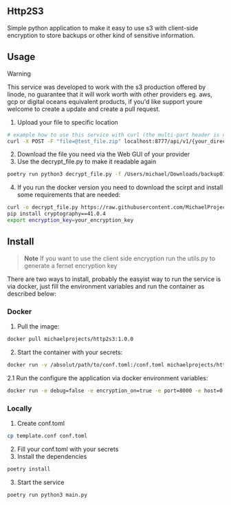 ## Http2S3
Simple python application to make it easy to use s3 with client-side encryption to store backups or other kind of sensitive information.

## Usage
> [!WARNING]  
>This service was developed to work with the s3 production offered by linode, no guarantee that it will work worth with other providers eg. aws, gcp or digital oceans equivalent products, if you'd like support youre welcome to create a update and create a pull request.

1. Upload your file to specific location

```bash
# example how to use this service with curl (the multi-part header is needed)
curl -X POST -F "file=@test_file.zip" localhost:8777/api/v1/{your_directory_in_bucket}/{filename}.zip
```
2. Download the file you need via the Web GUI of your provider
3. Use the decrypt_file.py to make it readable again
```bash
poetry run python3 decrypt_file.py -f /Users/michael/Downloads/backup01.zip
```
4. If you run the docker version you need to download the scirpt and install some requirements that are needed:
```bash
curl -o decrypt_file.py https://raw.githubusercontent.com/MichaelProjects/http2s3/master/decrypt_file.py
pip install cryptography==41.0.4
export encryption_key=your_encryption_key
``` 

## Install
> **Note**
> If you want to use the client side encryption run the utils.py to generate a fernet encryption key

There are two ways to install, probably the easyist way to run the service is via docker, just fill the environment variables and run the container as described below:

### Docker
1. Pull the image:
```bash
docker pull michaelprojects/http2s3:1.0.0
```
2. Start the container with your secrets:
```bash
docker run -v /absolut/path/to/conf.toml:/conf.toml michaelprojects/http2s3:1.0.0
```
2.1 Run the configure the application via docker environment variables:
```bash
docker run -e debug=false -e encryption_on=true -e port=8000 -e host=0.0.0.0 -e api_key=.. -e secret_key=.. -e cluster_url=.. -e encryption_key=.. -p 0.0.0.0:8000:8000 michaelprojects/http2s3:1.0.0
```

### Locally
1. Create conf.toml
```bash
cp template.conf conf.toml
```
2. Fill your conf.toml with your secrets
3. Install the dependencies
```bash
poetry install
```
3. Start the service
```bash
poetry run python3 main.py
```